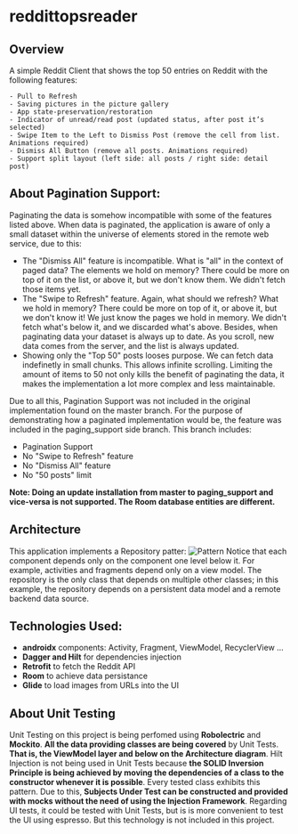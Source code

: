 # reddittopsreader

## Overview
A simple Reddit Client that shows the top 50 entries on Reddit with the following features:
```
- Pull to Refresh
- Saving pictures in the picture gallery
- App state-preservation/restoration
- Indicator of unread/read post (updated status, after post it’s selected)
- Swipe Item to the Left to Dismiss Post (remove the cell from list. Animations required)
- Dismiss All Button (remove all posts. Animations required)
- Support split layout (left side: all posts / right side: detail post)
```
## About Pagination Support:
Paginating the data is somehow incompatible with some of the features listed above. When data is paginated, the application is aware of only a small dataset within the universe of elements stored in the remote web service, due to this:
* The "Dismiss All" feature is incompatible. What is "all" in the context of paged data? The elements we hold on memory? There could be more on top of it on the list, or above it, but we don't know them. We didn't fetch those items yet.
* The "Swipe to Refresh" feature. Again, what should we refresh? What we hold in memory? There could be more on top of it, or above it, but we don't know it! We just know the pages we hold in memory. We didn't fetch what's below it, and we discarded what's above. Besides, when paginating data your dataset is always up to date. As you scroll, new data comes from the server, and the list is always updated.
* Showing only the "Top 50" posts looses purpose. We can fetch data indefinetly in small chunks. This allows infinite scrolling. Limiting the amount of items to 50 not only kills the benefit of paginating the data, it makes the implementation a lot more complex and less maintainable.

Due to all this, Pagination Support was not included in the original implementation found on the master branch.
For the purpose of demonstrating how a paginated implementation would be, the feature was included in the paging_support side branch. This branch includes:
* Pagination Support
* No "Swipe to Refresh" feature
* No "Dismiss All" feature
* No "50 posts" limit

**Note: Doing an update installation from master to paging_support and vice-versa is not supported. The Room database entities are different.**

## Architecture
This application implements a Repository patter:
![Pattern](https://developer.android.com/topic/libraries/architecture/images/final-architecture.png)
Notice that each component depends only on the component one level below it. For example, activities and fragments depend only on a view model. The repository is the only class that depends on multiple other classes; in this example, the repository depends on a persistent data model and a remote backend data source.

## Technologies Used:
* **androidx** components: Activity, Fragment, ViewModel, RecyclerView ...
* **Dagger and Hilt** for dependencies injection
* **Retrofit** to fetch the Reddit API
* **Room** to achieve data persistance
* **Glide** to load images from URLs into the UI

## About Unit Testing
Unit Testing on this project is being perfomed using **Robolectric** and **Mockito**.
**All the data providing classes are being covered** by Unit Tests. **That is, the ViewModel layer and below on the Architecture diagram**.
Hilt Injection is not being used in Unit Tests because **the SOLID Inversion Principle is being achieved by moving the dependencies of a class to the constructor whenever it is possible**. Every tested class exhibits this pattern. Due to this, **Subjects Under Test can be constructed and provided with mocks without the need of using the Injection Framework**.
Regarding UI tests, it could be tested with Unit Tests, but is is more convenient to test the UI using espresso. But this technology is not included in this project.
